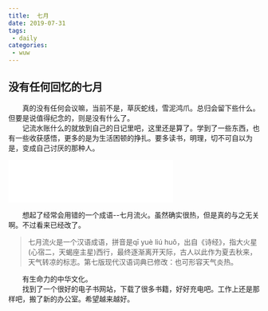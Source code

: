 ```yaml
---
title:  七月
date: 2019-07-31
tags:
 - daily
categories:
 - wuw
---
```


## 没有任何回忆的七月  
&emsp;&emsp;真的没有任何会议嘛，当前不是，草灰蛇线，雪泥鸿爪。总归会留下些什么。但要是说值得纪念的，则是没有什么了。  
&emsp;&emsp;记流水账什么的就放到自己的日记里吧，这里还是算了。学到了一些东西，也有一些收获感悟，更多的是为生活困顿的挣扎。要多读书，明理，切不可自以为是，变成自己讨厌的那种人。 
<iframe frameborder="no" border="0" marginwidth="0" marginheight="0" width=330 height=86 src="//music.163.com/outchain/player?type=2&id=499099414&auto=1&height=66"></iframe>

&emsp;&emsp;想起了经常会用错的一个成语--七月流火。虽然确实很热，但是真的与之无关啊。不过看来已经改了。
> 七月流火是一个汉语成语，拼音是qī yuè liú huǒ，出自《诗经》，指大火星(心宿二，天蝎座主星)西行，最终逐渐离开天际，古人以此作为夏去秋来，天气转凉的标志。第七版现代汉语词典已修改：也可形容天气炎热。

&emsp;&emsp;有生命力的中华文化。  
&emsp;&emsp;找到了一个很好的电子书网站，下载了很多书籍，好好充电吧。工作上还是那样吧，搬了新的办公室。希望越来越好。  

